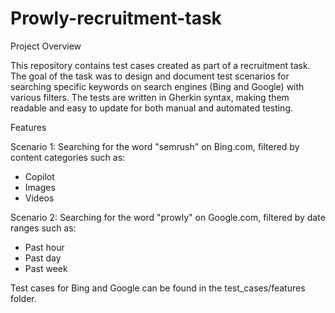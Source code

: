# Prowly-recruitment-task
Project Overview

This repository contains test cases created as part of a recruitment task. The goal of the task was to design and document test scenarios for searching specific keywords on search engines (Bing and Google) with various filters. The tests are written in Gherkin syntax, making them readable and easy to update for both manual and automated testing.

Features

Scenario 1: Searching for the word "semrush" on Bing.com, filtered by content categories such as:
- Copilot
- Images
- Videos
  
Scenario 2: Searching for the word "prowly" on Google.com, filtered by date ranges such as:
- Past hour
- Past day
- Past week

Test cases for Bing and Google can be found in the test_cases/features folder.

